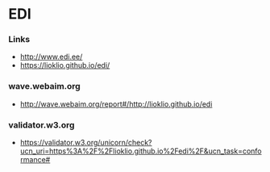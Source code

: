# EDI

### Links
- http://www.edi.ee/
- https://lioklio.github.io/edi/

### wave.webaim.org
- http://wave.webaim.org/report#/http://lioklio.github.io/edi

### validator.w3.org
 - https://validator.w3.org/unicorn/check?ucn_uri=https%3A%2F%2Flioklio.github.io%2Fedi%2F&ucn_task=conformance#
